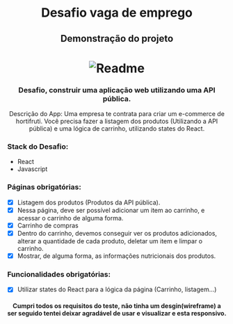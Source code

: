 <h1 align="center"> Desafio vaga de emprego </h1>

<h2 align="center"> Demonstração do projeto </h2>

<h1 align="center">
    <img alt="Readme" title="Readme" src="Projeto.gif" />
</h1>

<h3 align="center">Desafio, construir uma aplicação web utilizando uma API pública. </h3>

<p align="center">Descrição do App: Uma empresa te contrata para criar um e-commerce de hortifruti. Você precisa fazer a listagem dos produtos (Utilizando a API pública) e uma lógica de carrinho, utilizando states do React.</p>

### Stack do Desafio: 
   - React
   - Javascript

### Páginas obrigatórias:

   - [x] Listagem dos produtos (Produtos da API pública).
   - [x] Nessa página, deve ser possível adicionar um item ao carrinho, e acessar o carrinho de alguma forma.
   - [x] Carrinho de compras
   - [x] Dentro do carrinho, devemos conseguir ver os produtos adicionados, alterar a quantidade de cada produto, deletar um item e limpar o carrinho.
   - [x] Mostrar, de alguma forma, as informações nutricionais dos produtos.

### Funcionalidades obrigatórias:

   - [x] Utilizar states do React para a lógica da página (Carrinho, listagem…)

<h4 align="center">Cumpri todos os requisitos do teste, não tinha um desgin(wireframe) a ser seguido tentei deixar agradável de usar e visualizar e esta responsivo.</h4>
